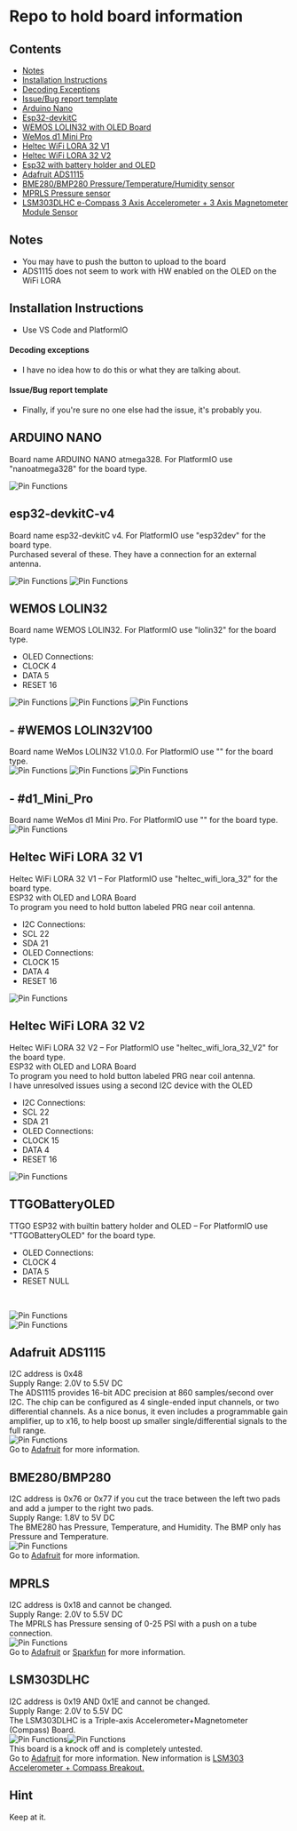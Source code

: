 # Repo to hold board information
### 

## Contents
- [Notes](#notes)
- [Installation Instructions](#installation-instructions)
- [Decoding Exceptions](#decoding-exceptions)
- [Issue/Bug report template](#issuebug-report-template)
- [Arduino Nano](#ARDUINO-NANO)
- [Esp32-devkitC](#esp32-devkitC-v4)
- [WEMOS LOLIN32 with OLED Board](#WEMOS-LOLIN32)
- [WeMos d1 Mini Pro](#d1_Mini_Pro)
- [Heltec WiFi LORA 32 V1](#Heltec-WiFi-LORA-32-V1)
- [Heltec WiFi LORA 32 V2](#Heltec-WiFi-LORA-32-V2)
- [Esp32 with battery holder and OLED](#TTGOBatteryOLED)
- [Adafruit ADS1115](#Adafruit-ADS1115)
- [BME280/BMP280 Pressure/Temperature/Humidity sensor](#BME280/BMP280)
- [MPRLS Pressure sensor](#MPRLS)
- [LSM303DLHC e-Compass 3 Axis Accelerometer + 3 Axis Magnetometer Module Sensor](#LSM303DLHC) 

## Notes
- You may have to push the button to upload to the board
- ADS1115 does not seem to work with HW enabled on the OLED on the WiFi LORA
## Installation Instructions
- Use VS Code and PlatformIO

#### Decoding exceptions
- I have no idea how to do this or what they are talking about.

#### Issue/Bug report template
- Finally, if you're sure no one else had the issue, it's probably you.

## ARDUINO NANO
Board name ARDUINO NANO atmega328. For PlatformIO use "nanoatmega328" for the board type.<br/>

![Pin Functions](docs/arduino-nano-pinout.png)
## esp32-devkitC-v4
Board name esp32-devkitC v4. For PlatformIO use "esp32dev" for the board type.<br/>
Purchased several of these. They have a connection for an external antenna.<br/>

![Pin Functions](docs/ESP32-DEV-KIT-DevKitC-v4-pinout-mischianti.png)
![Pin Functions](docs/esp32-devkitC-v4-pinout.png)

## WEMOS LOLIN32
Board name WEMOS LOLIN32. For PlatformIO use "lolin32" for the board type.<br/>
<ul>
    <li>OLED Connections:</li>
        <li>CLOCK 4</li>
        <li>DATA 5</li>
        <li>RESET 16</li>
</ul>

![Pin Functions](docs/WemosESP32OLEDTop.jpg)
![Pin Functions](docs/WemosESP32OLEDBottom.jpg)
![Pin Functions](docs/WemosESP32OLEDPinout.jpg)
## - #WEMOS LOLIN32V100
Board name WeMos LOLIN32 V1.0.0. For PlatformIO use "" for the board type.<br/>
![Pin Functions](docs/ESP32WeMosLOLIN32Top.jpg)
![Pin Functions](docs/ESP32WeMosLOLIN32Bottom.jpg)
![Pin Functions](docs/ESP32WeMosLOLIN32Pinout.png)
## - #d1_Mini_Pro
Board name WeMos d1 Mini Pro. For PlatformIO use "" for the board type.<br/>
![Pin Functions](docs/wemos_d1_mini_pro_pinout.png)
## Heltec WiFi LORA 32 V1
Heltec WiFi LORA 32 V1 – For PlatformIO use "heltec_wifi_lora_32" for the board type.<br/>
ESP32 with OLED and LORA Board<br/>
To program you need to hold button labeled PRG near coil antenna.<br/>
<ul>
    <li>I2C Connections:</li>
        <li>SCL 22</li>
        <li>SDA 21</li>
    <li>OLED Connections:</li>
        <li>CLOCK 15</li>
        <li>DATA 4</li>
        <li>RESET 16</li>
</ul>

![Pin Functions](docs/WiFi-LORA-32-pinout-Diagram.png)
## Heltec WiFi LORA 32 V2
Heltec WiFi LORA 32 V2 – For PlatformIO use "heltec_wifi_lora_32_V2" for the board type.<br/>
ESP32 with OLED and LORA Board<br/>
To program you need to hold button labeled PRG near coil antenna.<br/>
I have unresolved issues using a second I2C device with the OLED<br/>
<ul>
    <li>I2C Connections:</li>
        <li>SCL 22</li>
        <li>SDA 21</li>
    <li>OLED Connections:</li>
        <li>CLOCK 15</li>
        <li>DATA 4</li>
        <li>RESET 16</li>
</ul>

![Pin Functions](docs/WIFI_LoRa_32_V2PinDiagram.png)

## TTGOBatteryOLED
TTGO ESP32 with builtin battery holder and OLED – For PlatformIO use "TTGOBatteryOLED" for the board type.<br/>
<ul>
    <li>OLED Connections:</li>
        <li>CLOCK 4</li>
        <li>DATA 5</li>
        <li>RESET NULL</li>
</ul><br/>

![Pin Functions](docs/ESP32OledBatteryHolder.jpg)<br/>
![Pin Functions](docs/ESP32OledBatteryHolderPinout.jpg)<br/>

## Adafruit ADS1115
I2C address is 0x48<br/>
Supply Range: 2.0V to 5.5V DC<br/>
The ADS1115 provides 16-bit ADC precision at 860 samples/second over I2C. The chip can be configured as 4 single-ended input channels, or two differential channels. As a nice bonus, it even includes a programmable gain amplifier, up to x16, to help boost up smaller single/differential signals to the full range. <br/>
![Pin Functions](docs/AdafruitADS1015ADS1115PinDiagram.jpg)<br/>
Go to [Adafruit](https://www.adafruit.com/product/1085) for more information.<br/>

## BME280/BMP280
I2C address is 0x76 or 0x77 if you cut the trace between the left two pads and add a jumper to the right two pads.<br/>
Supply Range: 1.8V to 5V DC<br/>
The BME280 has Pressure, Temperature, and Humidity. The BMP only has Pressure and Temperature.<br/>
![Pin Functions](docs/BMP280.jpg)<br/>
Go to [Adafruit](https://learn.adafruit.com/adafruit-bme280-humidity-barometric-pressure-temperature-sensor-breakout) for more information.<br/>

## MPRLS
I2C address is 0x18 and cannot be changed.<br/>
Supply Range: 2.0V to 5.5V DC<br/>
The MPRLS has Pressure sensing of 0-25 PSI with a push on a tube connection.<br/>
![Pin Functions](docs/MPRLS3965-00.jpg)<br/>
Go to [Adafruit](https://www.adafruit.com/products/3965) or [Sparkfun](https://www.sparkfun.com/products/16476) for more information.<br/>

## LSM303DLHC
I2C address is 0x19 AND 0x1E and cannot be changed.<br/>
Supply Range: 2.0V to 5.5V DC<br/>
The LSM303DLHC is a Triple-axis Accelerometer+Magnetometer (Compass) Board.<br/>
![Pin Functions](docs/LSM303DLHCe-Compass3AxisAccelerometerAnd3AxisMagnetometerModule.jpg)![Pin Functions](docs/LSM303DLHCe-Compass3AxisAccelerometerAnd3AxisMagnetometerModule61VO3bK8u+L._AC_SX679_.jpg) <br/>
This board is a knock off and is completely untested.<br/>
Go to [Adafruit](https://www.adafruit.com/product/1120) for more information. New information is [LSM303 Accelerometer + Compass Breakout.](https://learn.adafruit.com/lsm303-accelerometer-slash-compass-breakout/coding)<br/>

## Hint
Keep at it.